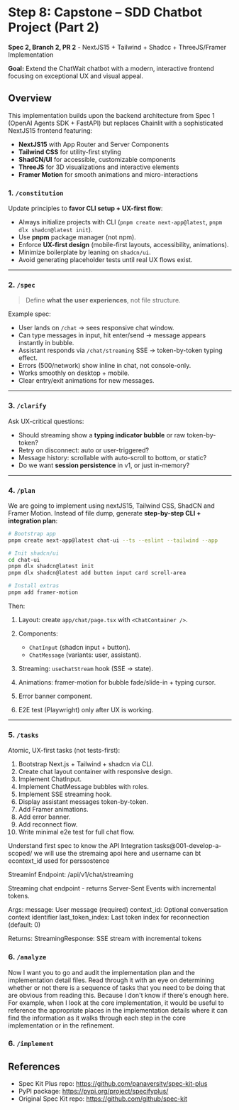 # Step 8: Capstone – SDD Chatbot Project (Part 2)

**Spec 2, Branch 2, PR 2** - NextJS15 + Tailwind + Shadcc + ThreeJS/Framer Implementation

**Goal:** Extend the ChatWait chatbot with a modern, interactive frontend focusing on exceptional UX and visual appeal.

## Overview

This implementation builds upon the backend architecture from Spec 1 (OpenAI Agents SDK + FastAPI) but replaces Chainlit with a sophisticated NextJS15 frontend featuring:
- **NextJS15** with App Router and Server Components
- **Tailwind CSS** for utility-first styling
- **ShadCN/UI** for accessible, customizable components
- **ThreeJS** for 3D visualizations and interactive elements
- **Framer Motion** for smooth animations and micro-interactions

### 1. `/constitution`

Update principles to **favor CLI setup + UX-first flow**:

* Always initialize projects with CLI (`pnpm create next-app@latest`, `pnpm dlx shadcn@latest init`).
* Use **pnpm** package manager (not npm).
* Enforce **UX-first design** (mobile-first layouts, accessibility, animations).
* Minimize boilerplate by leaning on `shadcn/ui`.
* Avoid generating placeholder tests until real UX flows exist.

---

### 2. `/spec`

> Define **what the user experiences**, not file structure.

Example spec:

* User lands on `/chat` → sees responsive chat window.
* Can type messages in input, hit enter/send → message appears instantly in bubble.
* Assistant responds via `/chat/streaming` SSE → token-by-token typing effect.
* Errors (500/network) show inline in chat, not console-only.
* Works smoothly on desktop + mobile.
* Clear entry/exit animations for new messages.

---

### 3. `/clarify`

Ask UX-critical questions:

* Should streaming show a **typing indicator bubble** or raw token-by-token?
* Retry on disconnect: auto or user-triggered?
* Message history: scrollable with auto-scroll to bottom, or static?
* Do we want **session persistence** in v1, or just in-memory?

---

### 4. `/plan`
We are going to implement using nextJS15, Tailwind CSS, ShadCN and Framer Motion. Instead of file dump, generate **step-by-step CLI + integration plan**:

```bash
# Bootstrap app
pnpm create next-app@latest chat-ui --ts --eslint --tailwind --app

# Init shadcn/ui
cd chat-ui
pnpm dlx shadcn@latest init
pnpm dlx shadcn@latest add button input card scroll-area

# Install extras
pnpm add framer-motion
```

Then:

1. Layout: create `app/chat/page.tsx` with `<ChatContainer />`.
2. Components:

   * `ChatInput` (shadcn input + button).
   * `ChatMessage` (variants: user, assistant).
3. Streaming: `useChatStream` hook (SSE → state).
4. Animations: framer-motion for bubble fade/slide-in + typing cursor.
5. Error banner component.
6. E2E test (Playwright) only after UX is working.

---

### 5. `/tasks`

Atomic, UX-first tasks (not tests-first):

1. Bootstrap Next.js + Tailwind + shadcn via CLI.
2. Create chat layout container with responsive design.
3. Implement ChatInput.
4. Implement ChatMessage bubbles with roles.
5. Implement SSE streaming hook.
6. Display assistant messages token-by-token.
7. Add Framer animations.
8. Add error banner.
9. Add reconnect flow.
10. Write minimal e2e test for full chat flow.

Understand first spec to know the API Integration tasks@001-develop-a-scoped/ we will use the stremaing apoi here and username can bt econtext_id used for perssostence

Streaminf Endpoint: /api/v1/chat/streaming

Streaming chat endpoint - returns Server-Sent Events with incremental tokens.

Args: message: User message (required) context_id: Optional conversation context identifier last_token_index: Last token index for reconnection (default: 0)

Returns: StreamingResponse: SSE stream with incremental tokens

### 6. `/analyze`

Now I want you to go and audit the implementation plan and the implementation detail files.
Read through it with an eye on determining whether or not there is a sequence of tasks that you need
to be doing that are obvious from reading this. Because I don't know if there's enough here. For example,
when I look at the core implementation, it would be useful to reference the appropriate places in the implementation
details where it can find the information as it walks through each step in the core implementation or in the refinement.

### 6. `/implement`

## References

- Spec Kit Plus repo: https://github.com/panaversity/spec-kit-plus
- PyPI package: https://pypi.org/project/specifyplus/
- Original Spec Kit repo: https://github.com/github/spec-kit